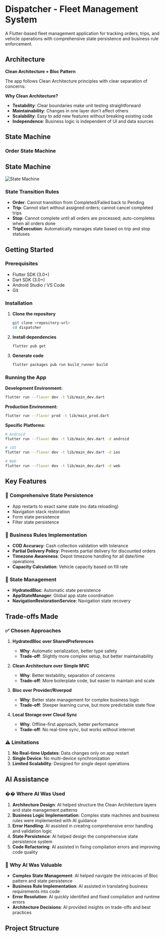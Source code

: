 # Dispatcher - Fleet Management System

A Flutter-based fleet management application for tracking orders, trips, and vehicle operations with comprehensive state persistence and business rule enforcement.

## Architecture

**Clean Architecture + Bloc Pattern**

The app follows Clean Architecture principles with clear separation of concerns:

**Why Clean Architecture?**
- **Testability**: Clear boundaries make unit testing straightforward
- **Maintainability**: Changes in one layer don't affect others
- **Scalability**: Easy to add new features without breaking existing code
- **Independence**: Business logic is independent of UI and data sources

## State Machine

### Order State Machine

## State Machine
![State Machine](https://drive.google.com/uc?export=view&id=1GNug07qeFr_BCjcqCAlQsbhFk7iXP8_l)

### State Transition Rules
- **Order**: Cannot transition from Completed/Failed back to Pending
- **Trip**: Cannot start without assigned orders; cannot cancel completed trips
- **Stop**: Cannot complete until all orders are processed; auto-completes when all orders done
- **TripExecution**: Automatically manages state based on trip and stop statuses

## Getting Started

### Prerequisites
- Flutter SDK (3.0+)
- Dart SDK (3.0+)
- Android Studio / VS Code
- Git

### Installation

1. **Clone the repository**
   ```bash
   git clone <repository-url>
   cd dispatcher
   ```

2. **Install dependencies**
   ```bash
   flutter pub get
   ```

3. **Generate code**
   ```bash
   flutter packages pub run build_runner build
   ```

### Running the App

**Development Environment:**
```bash
flutter run --flavor dev -t lib/main_dev.dart
```

**Production Environment:**
```bash
flutter run --flavor prod -t lib/main_prod.dart
```

**Specific Platforms:**
```bash
# Android
flutter run --flavor dev -t lib/main_dev.dart -d android

# iOS
flutter run --flavor dev -t lib/main_dev.dart -d ios

# Web
flutter run --flavor dev -t lib/main_dev.dart -d web
```

## Key Features

### 🚀 **Comprehensive State Persistence**
- App restarts to exact same state (no data reloading)
- Navigation stack restoration
- Form state persistence
- Filter state persistence

### 📱 **Business Rules Implementation**
- **COD Accuracy**: Cash collection validation with tolerance
- **Partial Delivery Policy**: Prevents partial delivery for discounted orders
- **Timezone Awareness**: Depot timezone handling for all date/time operations
- **Capacity Calculation**: Vehicle capacity based on fill rate

### 🎯 **State Management**
- **HydratedBloc**: Automatic state persistence
- **AppStateManager**: Global app state coordination
- **NavigationRestorationService**: Navigation state recovery

## Trade-offs Made

### ✅ **Chosen Approaches**

1. **HydratedBloc over SharedPreferences**
   - **Why**: Automatic serialization, better type safety
   - **Trade-off**: Slightly more complex setup, but better maintainability

2. **Clean Architecture over Simple MVC**
   - **Why**: Better testability, separation of concerns
   - **Trade-off**: More boilerplate code, but easier to maintain and scale

3. **Bloc over Provider/Riverpod**
   - **Why**: Better state management for complex business logic
   - **Trade-off**: Steeper learning curve, but more predictable state flow

4. **Local Storage over Cloud Sync**
   - **Why**: Offline-first approach, better performance
   - **Trade-off**: No real-time sync, but works without internet

### ⚠️ **Limitations**

1. **No Real-time Updates**: Data changes only on app restart
2. **Single Device**: No multi-device synchronization
3. **Limited Scalability**: Designed for single depot operations

## AI Assistance

### �� **Where AI Was Used**

1. **Architecture Design**: AI helped structure the Clean Architecture layers and state management patterns
2. **Business Logic Implementation**: Complex state machines and business rules were implemented with AI guidance
3. **Error Handling**: AI assisted in creating comprehensive error handling and validation logic
4. **State Persistence**: AI helped design the comprehensive state persistence system
5. **Code Refactoring**: AI assisted in fixing compilation errors and improving code quality

### 🎯 **Why AI Was Valuable**

- **Complex State Management**: AI helped navigate the intricacies of Bloc pattern and state persistence
- **Business Rule Implementation**: AI assisted in translating business requirements into code
- **Error Resolution**: AI quickly identified and fixed compilation and runtime errors
- **Architecture Decisions**: AI provided insights on trade-offs and best practices

## Project Structure